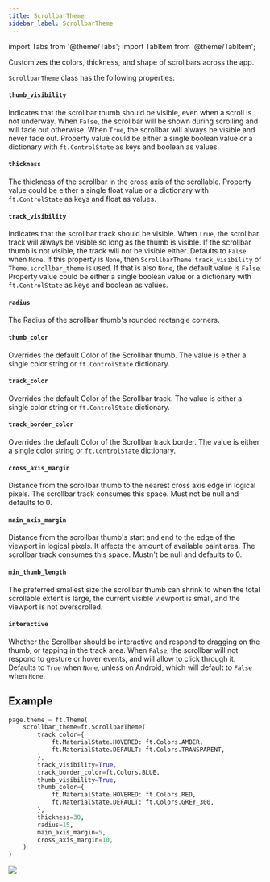 ```yaml
---
title: ScrollbarTheme
sidebar_label: ScrollbarTheme
---
```

import Tabs from '@theme/Tabs';
import TabItem from '@theme/TabItem';

Customizes the colors, thickness, and shape of scrollbars across the app.

`ScrollbarTheme` class has the following properties:

#### `thumb_visibility`

Indicates that the scrollbar thumb should be visible, even when a scroll is not underway. When `False`, the scrollbar
will be shown during scrolling and will fade out otherwise. When `True`, the scrollbar will always be visible and never
fade out. Property value could be either a single boolean value or a dictionary with `ft.ControlState` as keys and
boolean as values.

#### `thickness`

The thickness of the scrollbar in the cross axis of the scrollable. Property value could be either a single float value
or a dictionary with `ft.ControlState` as keys and float as values.

#### `track_visibility`

Indicates that the scrollbar track should be visible. When `True`, the scrollbar track will always be visible so long as
the thumb is visible. If the scrollbar thumb is not visible, the track will not be visible either. Defaults to `False`
when `None`. If this property is `None`, then `ScrollbarTheme.track_visibility` of `Theme.scrollbar_theme` is used. If
that is also `None`, the default value is `False`. Property value could be either a single boolean value or a dictionary
with `ft.ControlState` as keys and boolean as values.

#### `radius`

The Radius of the scrollbar thumb's rounded rectangle corners.

#### `thumb_color`

Overrides the default Color of the Scrollbar thumb. The value is either a single color string or `ft.ControlState`
dictionary.

#### `track_color`

Overrides the default Color of the Scrollbar track. The value is either a single color string or `ft.ControlState`
dictionary.

#### `track_border_color`

Overrides the default Color of the Scrollbar track border. The value is either a single color string
or `ft.ControlState` dictionary.

#### `cross_axis_margin`

Distance from the scrollbar thumb to the nearest cross axis edge in logical pixels. The scrollbar track consumes this space. Must not be null and defaults to 0.

#### `main_axis_margin`

Distance from the scrollbar thumb's start and end to the edge of the viewport in logical pixels. It affects the amount of available paint area. The scrollbar track consumes this space. Mustn't be null and defaults to 0.

#### `min_thumb_length`

The preferred smallest size the scrollbar thumb can shrink to when the total scrollable extent is large, the current visible viewport is small, and the viewport is not overscrolled.

#### `interactive`

Whether the Scrollbar should be interactive and respond to dragging on the thumb, or tapping in the track area. When `False`, the scrollbar will not respond to gesture or hover events, and will allow to click through it. Defaults to `True` when `None`, unless on Android, which will default to `False` when `None`.

## Example

```python
page.theme = ft.Theme(
    scrollbar_theme=ft.ScrollbarTheme(
        track_color={
            ft.MaterialState.HOVERED: ft.Colors.AMBER,
            ft.MaterialState.DEFAULT: ft.Colors.TRANSPARENT,
        },
        track_visibility=True,
        track_border_color=ft.Colors.BLUE,
        thumb_visibility=True,
        thumb_color={
            ft.MaterialState.HOVERED: ft.Colors.RED,
            ft.MaterialState.DEFAULT: ft.Colors.GREY_300,
        },
        thickness=30,
        radius=15,
        main_axis_margin=5,
        cross_axis_margin=10,
    )
)
```

<img src="/img/docs/controls/column/column-scroll-to.png"  className="screenshot-60" />
